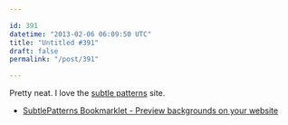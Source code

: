 ```yaml
---

id: 391
datetime: "2013-02-06 06:09:50 UTC"
title: "Untitled #391"
draft: false
permalink: "/post/391"

---
```


Pretty neat. I love the [subtle patterns](http://subtlepatterns.com/) site. 

 
 * [SubtlePatterns Bookmarklet - Preview backgrounds on your website](https://bradjasper.com/subtle-patterns-bookmarklet/#)



